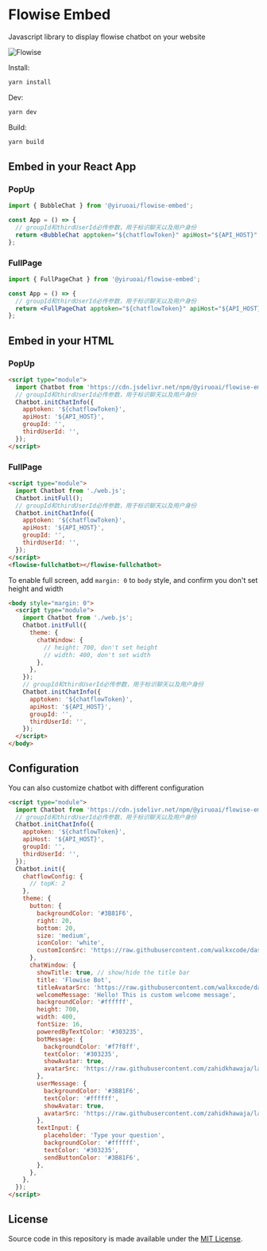 <!-- markdownlint-disable MD030 -->

# Flowise Embed

Javascript library to display flowise chatbot on your website

![Flowise](https://github.com/YiruoAI/FlowiseChatEmbed/blob/main/images/ChatEmbed.gif?raw=true)

Install:

```bash
yarn install
```

Dev:

```bash
yarn dev
```

Build:

```bash
yarn build
```

## Embed in your React App

### PopUp

```jsx
import { BubbleChat } from '@yiruoai/flowise-embed';

const App = () => {
  // groupId和thirdUserId必传参数，用于标识聊天以及用户身份
  return <BubbleChat apptoken="${chatflowToken}" apiHost="${API_HOST}" groupId="" thirdUserId="" />;
};
```

### FullPage

```jsx
import { FullPageChat } from '@yiruoai/flowise-embed';

const App = () => {
  // groupId和thirdUserId必传参数，用于标识聊天以及用户身份
  return <FullPageChat apptoken="${chatflowToken}" apiHost="${API_HOST}" groupId="" thirdUserId="" />;
};
```

## Embed in your HTML

### PopUp

```html
<script type="module">
  import Chatbot from 'https://cdn.jsdelivr.net/npm/@yiruoai/flowise-embed/dist/web.js';
  // groupId和thirdUserId必传参数，用于标识聊天以及用户身份
  Chatbot.initChatInfo({
    apptoken: '${chatflowToken}',
    apiHost: '${API_HOST}',
    groupId: '',
    thirdUserId: '',
  });
</script>
```

### FullPage

```html
<script type="module">
  import Chatbot from './web.js';
  Chatbot.initFull();
  // groupId和thirdUserId必传参数，用于标识聊天以及用户身份
  Chatbot.initChatInfo({
    apptoken: '${chatflowToken}',
    apiHost: '${API_HOST}',
    groupId: '',
    thirdUserId: '',
  });
</script>
<flowise-fullchatbot></flowise-fullchatbot>
```

To enable full screen, add `margin: 0` to <code>body</code> style, and confirm you don't set height and width

```html
<body style="margin: 0">
  <script type="module">
    import Chatbot from './web.js';
    Chatbot.initFull({
      theme: {
        chatWindow: {
          // height: 700, don't set height
          // width: 400, don't set width
        },
      },
    });
    // groupId和thirdUserId必传参数，用于标识聊天以及用户身份
    Chatbot.initChatInfo({
      apptoken: '${chatflowToken}',
      apiHost: '${API_HOST}',
      groupId: '',
      thirdUserId: '',
    });
  </script>
</body>
```

## Configuration

You can also customize chatbot with different configuration

```html
<script type="module">
  import Chatbot from 'https://cdn.jsdelivr.net/npm/@yiruoai/flowise-embed/dist/web.js';
  // groupId和thirdUserId必传参数，用于标识聊天以及用户身份
  Chatbot.initChatInfo({
    apptoken: '${chatflowToken}',
    apiHost: '${API_HOST}',
    groupId: '',
    thirdUserId: '',
  });
  Chatbot.init({
    chatflowConfig: {
      // topK: 2
    },
    theme: {
      button: {
        backgroundColor: '#3B81F6',
        right: 20,
        bottom: 20,
        size: 'medium',
        iconColor: 'white',
        customIconSrc: 'https://raw.githubusercontent.com/walkxcode/dashboard-icons/main/svg/google-messages.svg',
      },
      chatWindow: {
        showTitle: true, // show/hide the title bar
        title: 'Flowise Bot',
        titleAvatarSrc: 'https://raw.githubusercontent.com/walkxcode/dashboard-icons/main/svg/google-messages.svg',
        welcomeMessage: 'Hello! This is custom welcome message',
        backgroundColor: '#ffffff',
        height: 700,
        width: 400,
        fontSize: 16,
        poweredByTextColor: '#303235',
        botMessage: {
          backgroundColor: '#f7f8ff',
          textColor: '#303235',
          showAvatar: true,
          avatarSrc: 'https://raw.githubusercontent.com/zahidkhawaja/langchain-chat-nextjs/main/public/parroticon.png',
        },
        userMessage: {
          backgroundColor: '#3B81F6',
          textColor: '#ffffff',
          showAvatar: true,
          avatarSrc: 'https://raw.githubusercontent.com/zahidkhawaja/langchain-chat-nextjs/main/public/usericon.png',
        },
        textInput: {
          placeholder: 'Type your question',
          backgroundColor: '#ffffff',
          textColor: '#303235',
          sendButtonColor: '#3B81F6',
        },
      },
    },
  });
</script>
```

## License

Source code in this repository is made available under the [MIT License](https://github.com/YiruoAI/FlowiseChatEmbed/blob/main/LICENSE.md).
